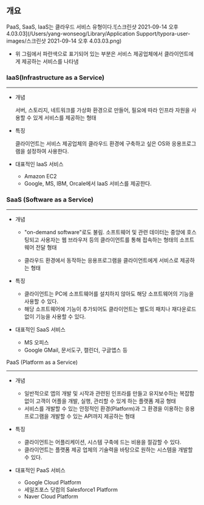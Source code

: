 ## 개요

PaaS, SaaS, IaaS는 클라우드 서비스 유형이다.![스크린샷 2021-09-14 오후 4.03.03](/Users/yang-wonseog/Library/Application Support/typora-user-images/스크린샷 2021-09-14 오후 4.03.03.png)

-   위 그림에서 파란색으로 표기되어 있는 부분은 서비스 제공업체에서 클라이언트에게 제공하는 서비스를 나타냄



### IaaS(Infrastructure as a Service)

---

-   개념

    서버, 스토리지, 네트워크를 가상화 환경으로 만들어, 필요에 따라 인프라 자원을 사용할 수 있게 서비스를 제공하는 형태

-   특징

    클라이언트는 서비스 제공업체의 클라우드 환경에 구축하고 싶은 OS와 응용프로그램을 설정하여 사용한다.

-   대표적인 IaaS 서비스
    -   Amazon EC2
    -   Google, MS, IBM, Orcale에서 IaaS 서비스를 제공한다.



### SaaS (Software as a Service)

---

-   개념

    -   "on-demand software"로도 불림. 소프트웨어 및 관련 데이터는 중앙에 호스팅되고 사용자는 웹 브라우저 등의 클라이언트를 통해 접속하는 형태의 소프트웨어 전달 형태

    -   클라우드 환경에서 동작하는 응용프로그램을 클라이언트에게 서비스로 제공하는 형태

-   특징

    -   클라이언트는 PC에 소프트웨어를 설치하지 않아도 해당 소프트웨어의 기능을 사용할 수 있다.
    -   해당 소프트웨어에 기능이 추가되어도 클라이언트는 별도의 패치나 재다운로드 없이 기능을 사용할 수 있다.

-   대표적인 SaaS 서비스
    -   MS 오피스
    -   Google GMail, 문서도구, 캘린더, 구글앱스 등



PaaS (Platform as a Service)

---

-   개념
    -   일반적으로 앱의 개발 및 시작과 관련된 인프라를 만들고 유지보수하는 복잡함 없이 고객이 어플을 개발, 실행, 관리할 수 있게 하는 플랫폼 제공 형태
    -   서비스를 개발할 수 있는 안정적인 환경(Platform)과 그 환경을 이용하는 응용 프로그램을 개발할 수 있는 API까지 제공하는 형태

-   특징

    -   클라이언트는 어플리케이션, 시스템 구축에 드는 비용을 절감할 수 있다.
    -   클라이언트는 플랫폼 제공 업체의 기술력을 바탕으로 원하는 시스템을 개발할 수 있다.

    

-   대표적인 PaaS 서비스

    -   Google Cloud Platform
    -   세일즈포스 닷컴의 Salesforce1 Platform
    -   Naver Cloud Platform